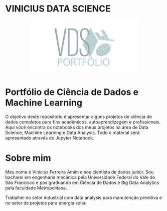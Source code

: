 # VINICIUS DATA SCIENCE

<p align = 'center'><img src="https://github.com/vfamim/Data-Science/raw/main/Logo/banner.jpg" style="zoom:43%;" /> </p>

# Portfólio de Ciência de Dados e Machine Learning

O objetivo deste repositório é apresentar alguns projetos de ciência de dados completos para fins acadêmicos, autoaprendizagem e profissionais. Aqui você encontra os notebooks dos meus projetos na área de Data Science, Machine Learning e Data Analysis. Todo o material será apresentado através do Jupyter Notebook.



# Sobre mim

Meu nome é Vinicius Ferreira Amim e sou cientista de dados junior. Sou bacharel em engenharia mecânica pela Universidade Federal do Vale do São Francisco e pós graduando em Ciência de Dados e Big Data Analytics pela faculdade Metropolitana.

Trabalhei no setor industrial com data analysis para manutenção preditiva e no setor de projetos para energia solar.
